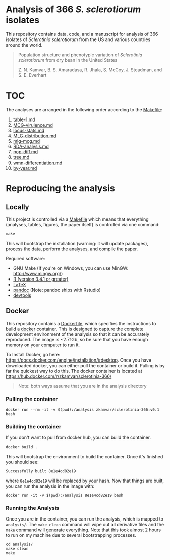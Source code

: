 # Analysis of 366 *S. sclerotiorum* isolates

This repository contains data, code, and a manuscript for analysis of 366 isolates of *Sclerotinia sclerotiorum* from the US and various countries around the world. 

> Population structure and phenotypic variation of *Sclerotinia sclerotiorum*
> from dry bean in the United States
>
> Z. N. Kamvar, B. S. Amaradasa, R. Jhala, S. McCoy, J. Steadman, and S. E. Everhart

# TOC

The analyses are arranged in the following order according to the [Makefile]:

 1. [table-1.md]
 1. [MCG-virulence.md]
 1. [locus-stats.md]
 1. [MLG-distribution.md]
 1. [mlg-mcg.md]
 1. [RDA-analysis.md]
 1. [pop-diff.md]
 1. [tree.md]
 1. [wmn-differentiation.md]
 1. [by-year.md]

# Reproducing the analysis

## Locally

This project is controlled via a [Makefile] which means that everything (analyses, tables, figures, the paper itself) is controlled via one command:

```
make
```

This will bootstrap the installation (warning: it will update packages),
process the data, perform the analyses, and compile the paper. 

Required software:

 - GNU Make (If you're on Windows, you can use MinGW: http://www.mingw.org/)
 - [R (version 3.4.1 or greater)](https://r-project.org)
 - [LaTeX](https://www.latex-project.org/get)
 - [pandoc](http://pandoc.org/) (Note: pandoc ships with Rstudio)
 - [devtools](https://github.com/hadley/devtools#readme)


## Docker

This repository contains a [Dockerfile](Dockerfile), which specifies the
instructions to build a [docker](https://www.docker.com/) container. This is
designed to capture the complete development environment of the analysis so
that it can be accurately reproduced. The image is ~2.71Gb, so be sure that you
have enough memory on your computer to run it. 

To Install Docker, go here: https://docs.docker.com/engine/installation/#desktop. Once you have downloaded docker, you can either pull the container or build it. Pulling is by far the quickest way to do this.
The docker container is located at https://hub.docker.com/r/zkamvar/sclerotinia-366/ 

> Note: both ways assume that you are in the analysis directory

### Pulling the container

```
docker run --rm -it -v $(pwd):/analysis zkamvar/sclerotinia-366:v0.1 bash
```

### Building the container

If you don't want to pull from docker hub, you can build the container.

```sh
docker build .
```

This will bootstrap the environment to build the container. Once it's finished
you should see: 

```
Successfully built 8e1e4cd82e19
```

where `8e1e4cd82e19` will be replaced by your hash. Now that things are built,
you can run the analysis in the image with:

```
docker run -it -v $(pwd):/analysis 8e1e4cd82e19 bash
```

### Running the Analysis

Once you are in the container, you can run the analysis, which is mapped to
`analysis/`. The `make clean` command will wipe out all derivative files and
the `make` command will generate everything. Note that this took almost 2 hours
to run on my machine due to several bootstrapping processes. 

```
cd analysis/
make clean
make
```


[Makefile]: Makefile
[table-1.md]: results/table-1.md
[MCG-virulence.md]: results/MCG-virulence.md
[locus-stats.md]: results/locus-stats.md
[MLG-distribution.md]: results/MLG-distribution.md
[mlg-mcg.md]: results/mlg-mcg.md
[RDA-analysis.md]: results/RDA-analysis.md
[pop-diff.md]: results/pop-diff.md
[tree.md]: results/tree.md
[wmn-differentiation.md]: results/wmn-differentiation.md
[by-year.md]: results/by-year.md
